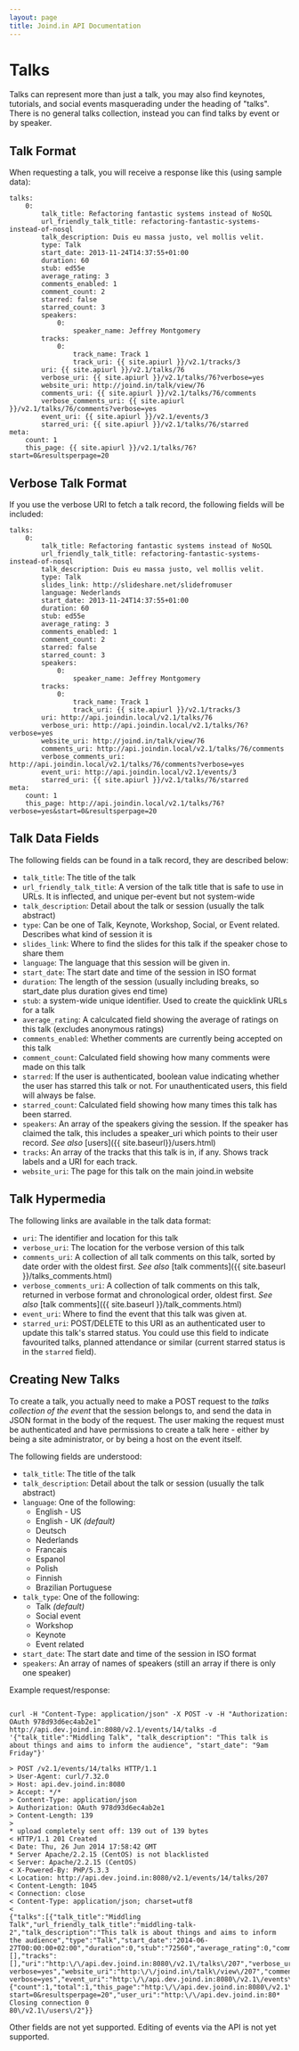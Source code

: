 ```yaml
---
layout: page
title: Joind.in API Documentation
---
```


# Talks

Talks can represent more than just a talk, you may also find keynotes, tutorials, and social events masquerading under the heading of "talks".  There is no general talks collection, instead you can find talks by event or by speaker.

## Talk Format

When requesting a talk, you will receive a response like this (using sample data):

~~~~
talks:
    0:
        talk_title: Refactoring fantastic systems instead of NoSQL
        url_friendly_talk_title: refactoring-fantastic-systems-instead-of-nosql
        talk_description: Duis eu massa justo, vel mollis velit.
        type: Talk
        start_date: 2013-11-24T14:37:55+01:00
        duration: 60
        stub: ed55e
        average_rating: 3
        comments_enabled: 1
        comment_count: 2
        starred: false
        starred_count: 3
        speakers:
            0:
                speaker_name: Jeffrey Montgomery
        tracks:
            0:
                track_name: Track 1
                track_uri: {{ site.apiurl }}/v2.1/tracks/3
        uri: {{ site.apiurl }}/v2.1/talks/76
        verbose_uri: {{ site.apiurl }}/v2.1/talks/76?verbose=yes
        website_uri: http://joind.in/talk/view/76
        comments_uri: {{ site.apiurl }}/v2.1/talks/76/comments
        verbose_comments_uri: {{ site.apiurl }}/v2.1/talks/76/comments?verbose=yes
        event_uri: {{ site.apiurl }}/v2.1/events/3
        starred_uri: {{ site.apiurl }}/v2.1/talks/76/starred
meta:
    count: 1
    this_page: {{ site.apiurl }}/v2.1/talks/76?start=0&resultsperpage=20
~~~~

## Verbose Talk Format

If you use the verbose URI to fetch a talk record, the following fields will be included:

~~~~
talks:
    0:
        talk_title: Refactoring fantastic systems instead of NoSQL
        url_friendly_talk_title: refactoring-fantastic-systems-instead-of-nosql
        talk_description: Duis eu massa justo, vel mollis velit.
        type: Talk
        slides_link: http://slideshare.net/slidefromuser
        language: Nederlands
        start_date: 2013-11-24T14:37:55+01:00
        duration: 60
        stub: ed55e
        average_rating: 3
        comments_enabled: 1
        comment_count: 2
        starred: false
        starred_count: 3
        speakers:
            0:
                speaker_name: Jeffrey Montgomery
        tracks:
            0:
                track_name: Track 1
                track_uri: {{ site.apiurl }}/v2.1/tracks/3
        uri: http://api.joindin.local/v2.1/talks/76
        verbose_uri: http://api.joindin.local/v2.1/talks/76?verbose=yes
        website_uri: http://joind.in/talk/view/76
        comments_uri: http://api.joindin.local/v2.1/talks/76/comments
        verbose_comments_uri: http://api.joindin.local/v2.1/talks/76/comments?verbose=yes
        event_uri: http://api.joindin.local/v2.1/events/3
        starred_uri: {{ site.apiurl }}/v2.1/talks/76/starred
meta:
    count: 1
    this_page: http://api.joindin.local/v2.1/talks/76?verbose=yes&start=0&resultsperpage=20
~~~~

## Talk Data Fields

The following fields can be found in a talk record, they are described below:

*  ``talk_title``: The title of the talk
*  ``url_friendly_talk_title``: A version of the talk title that is safe to use in URLs.  It is inflected, and unique per-event  but not system-wide
*  ``talk_description``: Detail about the talk or session (usually the talk abstract)
*  ``type``: Can be one of Talk, Keynote, Workshop, Social, or Event related.  Describes what kind of session it is
*  ``slides_link``: Where to find the slides for this talk if the speaker chose to share them
*  ``language``: The language that this session will be given in.
*  ``start_date``: The start date and time of the session in ISO format
*  ``duration``: The length of the session (usually including breaks, so start_date plus duration gives end time)
*  ``stub``: a system-wide unique identifier.  Used to create the quicklink URLs for a talk
*  ``average_rating``: A calculcated field showing the average of ratings on this talk (excludes anonymous ratings)
*  ``comments_enabled``: Whether comments are currently being accepted on this talk
*  ``comment_count``: Calculated field showing how many comments were made on this talk
*  ``starred``: If the user is authenticated, boolean value indicating whether the user has starred this talk or not.  For unauthenticated users, this field will always be false.
*  ``starred_count``: Calculated field showing how many times this talk has been starred.
*  ``speakers``: An array of the speakers giving the session.  If the speaker has claimed the talk, this includes a speaker_uri which points to their user record.  *See also* [users]({{ site.baseurl}}/users.html)
*  ``tracks``: An array of the tracks that this talk is in, if any.  Shows track labels and a URI for each track.
*  ``website_uri``: The page for this talk on the main joind.in website

## Talk Hypermedia

The following links are available in the talk data format:

*  ``uri``: The identifier and location for this talk
*  ``verbose_uri``: The location for the verbose version of this talk
*  ``comments_uri``: A collection of all talk comments on this talk, sorted by date order with the oldest first.   *See also* [talk comments]({{ site.baseurl }}/talks_comments.html) 
*  ``verbose_comments_uri``: A collection of talk comments on this talk, returned in verbose format and chronological order, oldest first.   *See also* [talk comments]({{ site.baseurl }}/talk_comments.html) 
*  ``event_uri``:  Where to find the event that this talk was given at.
*  ``starred_uri``: POST/DELETE to this URI as an authenticated user to update this talk's starred status.  You could use this field to indicate favourited talks, planned attendance or similar (current starred status is in the ``starred`` field).

## Creating New Talks

To create a talk, you actually need to make a POST request to the *talks collection of the event* that the session belongs to, and send the data in JSON format in the body of the request.  The user making the request must be authenticated and have permissions to create a talk here - either by being a site administrator, or by being a host on the event itself.

The following fields are understood:

*  ``talk_title``: The title of the talk
*  ``talk_description``: Detail about the talk or session (usually the talk abstract)
*  ``language``: One of the following:
     - English - US        
     - English - UK *(default)*
     - Deutsch             
     - Nederlands          
     - Francais            
     - Espanol             
     - Polish              
     - Finnish             
     - Brazilian Portuguese
*  ``talk_type``: One of the following:
     - Talk *(default)*
     - Social event
     - Workshop
     - Keynote
     - Event related
*  ``start_date``: The start date and time of the session in ISO format
*  ``speakers``: An array of names of speakers (still an array if there is only one speaker)

Example request/response:

~~~~

curl -H "Content-Type: application/json" -X POST -v -H "Authorization: OAuth 978d93d6ec4ab2e1" http://api.dev.joind.in:8080/v2.1/events/14/talks -d '{"talk_title":"Middling Talk", "talk_description": "This talk is about things and aims to inform the audience", "start_date": "9am Friday"}'

~~~~

~~~~
> POST /v2.1/events/14/talks HTTP/1.1
> User-Agent: curl/7.32.0
> Host: api.dev.joind.in:8080
> Accept: */*
> Content-Type: application/json
> Authorization: OAuth 978d93d6ec4ab2e1
> Content-Length: 139
> 
* upload completely sent off: 139 out of 139 bytes
< HTTP/1.1 201 Created
< Date: Thu, 26 Jun 2014 17:58:42 GMT
* Server Apache/2.2.15 (CentOS) is not blacklisted
< Server: Apache/2.2.15 (CentOS)
< X-Powered-By: PHP/5.3.3
< Location: http://api.dev.joind.in:8080/v2.1/events/14/talks/207
< Content-Length: 1045
< Connection: close
< Content-Type: application/json; charset=utf8
< 
{"talks":[{"talk_title":"Middling Talk","url_friendly_talk_title":"middling-talk-2","talk_description":"This talk is about things and aims to inform the audience","type":"Talk","start_date":"2014-06-27T00:00:00+02:00","duration":0,"stub":"72560","average_rating":0,"comments_enabled":1,"comment_count":0,"starred":false,"starred_count":0,"speakers":[],"tracks":[],"uri":"http:\/\/api.dev.joind.in:8080\/v2.1\/talks\/207","verbose_uri":"http:\/\/api.dev.joind.in:8080\/v2.1\/talks\/207?verbose=yes","website_uri":"http:\/\/joind.in\/talk\/view\/207","comments_uri":"http:\/\/api.dev.joind.in:8080\/v2.1\/talks\/207\/comments","starred_uri":"http:\/\/api.dev.joind.in:8080\/v2.1\/talks\/207\/starred","verbose_comments_uri":"http:\/\/api.dev.joind.in:8080\/v2.1\/talks\/207\/comments?verbose=yes","event_uri":"http:\/\/api.dev.joind.in:8080\/v2.1\/events\/14"}],"meta":{"count":1,"total":1,"this_page":"http:\/\/api.dev.joind.in:8080\/v2.1\/events\/14\/talks?start=0&resultsperpage=20","user_uri":"http:\/\/api.dev.joind.in:80* Closing connection 0
80\/v2.1\/users\/2"}}
~~~~


Other fields are not yet supported.  Editing of events via the API is not yet supported.


